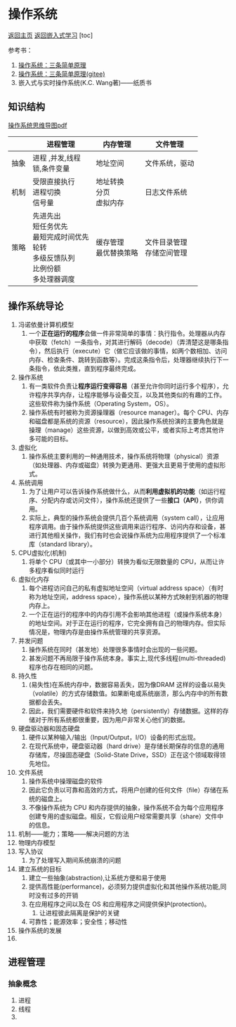 # 操作系统
[返回主页](../../research-study/readme.md) 
[返回嵌入式学习](https://github.com/Xiangjiajia-new/StudyNotes/tree/main)
[toc]

参考书：
1. [操作系统：三条简单原理](https://github.com/remzi-arpacidusseau/ostep-translations/tree/master/chinese)
2. [操作系统：三条简单原理(gitee)](https://gitee.com/pj4746/ostep-translations/tree/master/chinese)
3. 嵌入式与实时操作系统(K.C. Wang著)——纸质书


## 知识结构
[操作系统思维导图pdf](docs/操作系统.pdf)

 ||进程管理|内存管理|文件管理|
---|---|---|---|
抽象|进程 ,并发,线程<br>锁,条件变量<br> |地址空间<br>|文件系统，驱动
机制|受限直接执行<br>进程切换<br>信号量<br>|地址转换<br>分页<br>虚拟内存<br>|日志文件系统
策略|先进先出<br>短任务优先<br>最短完成时间优先<br>轮转<br>多级反馈队列<br>比例份额<br>多处理器调度|缓存管理<br>最优替换策略<br>|文件目录管理<br>存储空间管理

## 操作系统导论

1. 冯诺依曼计算机模型
   1. 一个**正在运行的程序**会做一件非常简单的事情：执行指令。处理器从内存中获取（fetch）一条指令，对其进行解码（decode）（弄清楚这是哪条指令），然后执行（execute）它（做它应该做的事情，如两个数相加、访问内存、检查条件、跳转到函数等）。完成这条指令后，处理器继续执行下一条指令，依此类推，直到程序最终完成。
2. 操作系统
   1. 有一类软件负责让**程序运行变得容易**（甚至允许你同时运行多个程序），允许程序共享内存，让程序能够与设备交互，以及其他类似的有趣的工作。这些软件称为操作系统（Operating System，OS）。
   2. 操作系统有时被称为资源操理器（resource manager）。每个 CPU、内存和磁盘都是系统的资源（resource），因此操作系统扮演的主要角色就是操理（manage）这些资源，以做到高效或公平，或者实际上考虑其他许多可能的目标。
3. 虚拟化
   1. 操作系统主要利用的一种通用技术，操作系统将物理（physical）资源（如处理器、内存或磁盘）转换为更通用、更强大且更易于使用的虚拟形式。
4. 系统调用
   1. 为了让用户可以告诉操作系统做什么，从而**利用虚拟机的功能**（如运行程序、分配内存或访问文件），操作系统还提供了一些**接口（API）**，供你调用。
   2. 实际上，典型的操作系统会提供几百个系统调用（system call），让应用程序调用。由于操作系统提供这些调用来运行程序、访问内存和设备，甚进行其他相关操作，我们有时也会说操作系统为应用程序提供了一个标准库（standard library）。
5. CPU虚拟化(机制)
   1. 将单个 CPU（或其中一小部分）转换为看似无限数量的 CPU，从而让许多程序看似同时运行
6. 虚拟化内存
   1. 每个进程访问自己的私有虚拟地址空间（virtual address space）（有时称为地址空间，address space），操作系统以某种方式映射到机器的物理内存上。
   2. 一个正在运行的程序中的内存引用不会影响其他进程（或操作系统本身）的地址空间。对于正在运行的程序，它完全拥有自己的物理内存。但实际情况是，物理内存是由操作系统管理的共享资源。
7. 并发问题
   1. 操作系统在同时（甚发地）处理很多事情时会出现的一些问题。
   2. 甚发问题不再局限于操作系统本身。事实上,现代多线程(multi-threaded)程序也存在相同的问题。
8. 持久性
   1. (易失性)在系统内存中，数据容易丢失，因为像DRAM 这样的设备以易失（volatile）的方式存储数值。如果断电或系统崩溃，那么内存中的所有数据都会丢失。
   2. 因此，我们需要硬件和软件来持久地（persistently）存储数据。这样的存储对于所有系统都很重要，因为用户非常关心他们的数据。
9. 硬盘驱动器和固态硬盘
   1.  硬件以某种输入/输出（Input/Output，I/O）设备的形式出现。
   2.  在现代系统中，硬盘驱动器（hard drive）是存储长期保存的信息的通用存储库，尽操固态硬盘（Solid-State Drive，SSD）正在这个领域取得领先地位。
10. 文件系统
    1. 操作系统中操理磁盘的软件
    2. 因此它负责以可靠和高效的方式，将用户创建的任何文件（file）存储在系统的磁盘上。
    3. 不像操作系统为 CPU 和内存提供的抽象，操作系统不会为每个应用程序创建专用的虚拟磁盘。相反，它假设用户经常需要共享（share）文件中的信息。
 11. 机制——能力；策略——解决问题的方法
 12. 物理内存模型
 13. 写入协议
     1.  为了处理写入期间系统崩溃的问题
 14. 建立系统的目标
     1.  建立一些抽象(abstraction),让系统方便和易于使用
     2.  提供高性能(performance)，必须努力提供虚拟化和其他操作系统功能,同时没有过多的开销
     3.  在应用程序之间以及在 OS 和应用程序之间提供保护(protection)。
         1.  让进程彼此隔离是保护的关键
     4.  可靠性；能源效率；安全性；移动性
 15. 操作系统的发展
11. 
## 进程管理
### 抽象概念
1. 进程
2. 线程
3. 